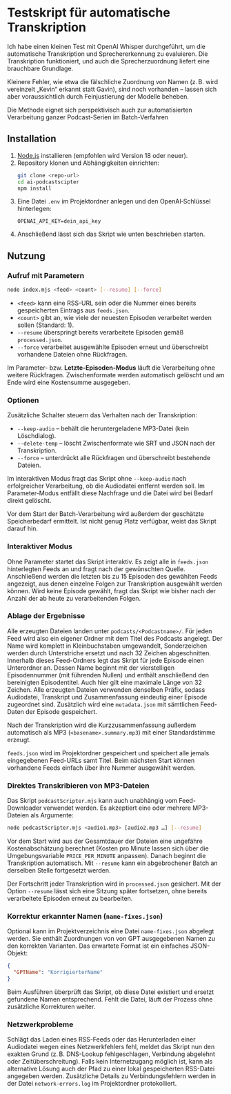# Testskript für automatische Transkription

Ich habe einen kleinen Test mit OpenAI Whisper durchgeführt, um die automatische Transkription und Sprechererkennung zu evaluieren. Die Transkription funktioniert, und auch die Sprecherzuordnung liefert eine brauchbare Grundlage.

Kleinere Fehler, wie etwa die fälschliche Zuordnung von Namen (z. B. wird vereinzelt „Kevin“ erkannt statt Gavin), sind noch vorhanden – lassen sich aber voraussichtlich durch Feinjustierung der Modelle beheben.

Die Methode eignet sich perspektivisch auch zur automatisierten Verarbeitung ganzer Podcast-Serien im Batch-Verfahren

## Installation

1. [Node.js](https://nodejs.org/) installieren (empfohlen wird Version 18 oder neuer).
2. Repository klonen und Abhängigkeiten einrichten:
   ```bash
   git clone <repo-url>
   cd ai-podcastscipter
   npm install
   ```
3. Eine Datei `.env` im Projektordner anlegen und den OpenAI‑Schlüssel hinterlegen:
   ```
   OPENAI_API_KEY=dein_api_key
   ```
4. Anschließend lässt sich das Skript wie unten beschrieben starten.

## Nutzung

### Aufruf mit Parametern

```bash
node index.mjs <feed> <count> [--resume] [--force]
```

* `<feed>` kann eine RSS-URL sein oder die Nummer eines bereits gespeicherten Eintrags aus `feeds.json`.
* `<count>` gibt an, wie viele der neuesten Episoden verarbeitet werden sollen (Standard: 1).
* `--resume` überspringt bereits verarbeitete Episoden gemäß `processed.json`.
* `--force` verarbeitet ausgewählte Episoden erneut und überschreibt vorhandene Dateien ohne Rückfragen.

Im Parameter- bzw. **Letzte-Episoden-Modus** läuft die Verarbeitung ohne weitere Rückfragen. Zwischenformate werden automatisch gelöscht und am Ende wird eine Kostensumme ausgegeben.

### Optionen

Zusätzliche Schalter steuern das Verhalten nach der Transkription:

* `--keep-audio` – behält die heruntergeladene MP3-Datei (kein Löschdialog).
* `--delete-temp` – löscht Zwischenformate wie SRT und JSON nach der Transkription.
* `--force` – unterdrückt alle Rückfragen und überschreibt bestehende Dateien.

Im interaktiven Modus fragt das Skript ohne `--keep-audio` nach erfolgreicher Verarbeitung, ob die Audiodatei entfernt werden soll. Im Parameter-Modus entfällt diese Nachfrage und die Datei wird bei Bedarf direkt gelöscht.

Vor dem Start der Batch-Verarbeitung wird außerdem der geschätzte Speicherbedarf ermittelt. Ist nicht genug Platz verfügbar, weist das Skript darauf hin.

### Interaktiver Modus

Ohne Parameter startet das Skript interaktiv. Es zeigt alle in `feeds.json` hinterlegten Feeds an und fragt nach der gewünschten Quelle. Anschließend werden die letzten bis zu 15 Episoden des gewählten Feeds angezeigt, aus denen einzelne Folgen zur Transkription ausgewählt werden können. Wird keine Episode gewählt, fragt das Skript wie bisher nach der Anzahl der ab heute zu verarbeitenden Folgen.

### Ablage der Ergebnisse

Alle erzeugten Dateien landen unter `podcasts/<Podcastname>/`. Für jeden Feed wird also ein eigener Ordner mit dem Titel des Podcasts angelegt. Der Name wird komplett in Kleinbuchstaben umgewandelt, Sonderzeichen werden durch Unterstriche ersetzt und nach 32 Zeichen abgeschnitten. Innerhalb dieses Feed-Ordners legt das Skript für jede Episode einen Unterordner an. Dessen Name beginnt mit der vierstelligen Episodennummer (mit führenden Nullen) und enthält anschließend den bereinigten Episodentitel. Auch hier gilt eine maximale Länge von 32 Zeichen. Alle erzeugten Dateien verwenden denselben Präfix, sodass Audiodatei, Transkript und Zusammenfassung eindeutig einer Episode zugeordnet sind. Zusätzlich wird eine `metadata.json` mit sämtlichen Feed-Daten der Episode gespeichert.

Nach der Transkription wird die Kurz­zusammenfassung außerdem automatisch als MP3 (`<basename>.summary.mp3`) mit einer Standardstimme erzeugt.

`feeds.json` wird im Projektordner gespeichert und speichert alle jemals eingegebenen Feed-URLs samt Titel. Beim nächsten Start können vorhandene Feeds einfach über ihre Nummer ausgewählt werden.


### Direktes Transkribieren von MP3-Dateien

Das Skript `podcastScripter.mjs` kann auch unabhängig vom Feed-Downloader verwendet werden. Es akzeptiert eine oder mehrere MP3-Dateien als Argumente:

```bash
node podcastScripter.mjs <audio1.mp3> [audio2.mp3 …] [--resume]
```

Vor dem Start wird aus der Gesamtdauer der Dateien eine ungefähre Kostenabschätzung berechnet (Kosten pro Minute lassen sich über die Umgebungsvariable `PRICE_PER_MINUTE` anpassen). Danach beginnt die Transkription automatisch. Mit `--resume` kann ein abgebrochener Batch an derselben Stelle fortgesetzt werden.

Der Fortschritt jeder Transkription wird in `processed.json` gesichert. Mit der Option `--resume` lässt sich eine Sitzung später fortsetzen, ohne bereits verarbeitete Episoden erneut zu bearbeiten.


### Korrektur erkannter Namen (`name-fixes.json`)

Optional kann im Projektverzeichnis eine Datei `name-fixes.json` abgelegt werden.
Sie enthält Zuordnungen von von GPT ausgegebenen Namen zu den korrekten Varianten.
Das erwartete Format ist ein einfaches JSON-Objekt:

```json
{
  "GPTName": "KorrigierterName"
}
```

Beim Ausführen überprüft das Skript, ob diese Datei existiert und ersetzt
gefundene Namen entsprechend. Fehlt die Datei, läuft der Prozess ohne
zusätzliche Korrekturen weiter.

### Netzwerkprobleme

Schlägt das Laden eines RSS-Feeds oder das Herunterladen einer Audiodatei wegen eines Netzwerkfehlers fehl, meldet das Skript nun den exakten Grund (z. B. DNS-Lookup fehlgeschlagen, Verbindung abgelehnt oder Zeitüberschreitung). Falls kein Internetzugang möglich ist, kann als alternative Lösung auch der Pfad zu einer lokal gespeicherten RSS-Datei angegeben werden. Zusätzliche Details zu Verbindungsfehlern werden in der Datei `network-errors.log` im Projektordner protokolliert.

